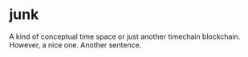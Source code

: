# junk

A kind of conceptual time space or just another timechain blockchain. However, a nice one.
Another sentence.
